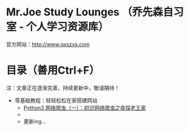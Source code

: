 # Mr.Joe Study Lounges （乔先森自习室 - 个人学习资源库）
官方网站：<a href="http://www.qxszxs.com" target="_blank">http://www.qxszxs.com</a>

# 目录（善用Ctrl+F）

注：文章正在逐渐完善，持续更新中，敬请期待！

* 零基础教程：轻轻松松在家搭建网站
  * [Python3 网络爬虫（一）：初识网络爬虫之夜探老王家](https://mp.weixin.qq.com/s/1rcq9RQYuAuHFg1w1j8HXg)
  *
  * 更新ing...
